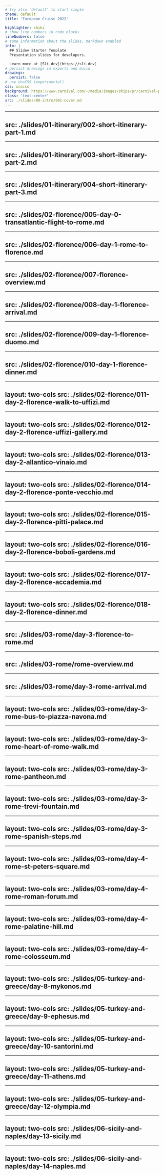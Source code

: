 ```yaml
---
# try also 'default' to start simple
theme: default
title: 'European Cruise 2022'

highlighter: shiki
# show line numbers in code blocks
lineNumbers: false
# some information about the slides, markdown enabled
info: |
  ## Slidev Starter Template
  Presentation slides for developers.

  Learn more at [Sli.dev](https://sli.dev)
# persist drawings in exports and build
drawings:
  persist: false
# use UnoCSS (experimental)
css: unocss
background: https://www.carnival.com/-/media/images/ships/pr/carnival-pride-1.jpg
class: 'text-center'
src: ./slides/00-intro/001-cover.md
---
```


---
src: ./slides/01-itinerary/002-short-itinerary-part-1.md
---

---
src: ./slides/01-itinerary/003-short-itinerary-part-2.md
---

---
src: ./slides/01-itinerary/004-short-itinerary-part-3.md
---

---
src: ./slides/02-florence/005-day-0-transatlantic-flight-to-rome.md
---

---
src: ./slides/02-florence/006-day-1-rome-to-florence.md
---

---
src: ./slides/02-florence/007-florence-overview.md
---

---
src: ./slides/02-florence/008-day-1-florence-arrival.md
---

---
src: ./slides/02-florence/009-day-1-florence-duomo.md
---

---
src: ./slides/02-florence/010-day-1-florence-dinner.md
---

---
layout: two-cols
src: ./slides/02-florence/011-day-2-florence-walk-to-uffizi.md
---

---
layout: two-cols
src: ./slides/02-florence/012-day-2-florence-uffizi-gallery.md
---

---
layout: two-cols
src: ./slides/02-florence/013-day-2-allantico-vinaio.md
---

---
layout: two-cols
src: ./slides/02-florence/014-day-2-florence-ponte-vecchio.md
---

---
layout: two-cols
src: ./slides/02-florence/015-day-2-florence-pitti-palace.md
---

---
layout: two-cols
src: ./slides/02-florence/016-day-2-florence-boboli-gardens.md
---

---
layout: two-cols
src: ./slides/02-florence/017-day-2-florence-accademia.md
---

---
layout: two-cols
src: ./slides/02-florence/018-day-2-florence-dinner.md
---

---
src: ./slides/03-rome/day-3-florence-to-rome.md
---

---
src: ./slides/03-rome/rome-overview.md
---

---
src: ./slides/03-rome/day-3-rome-arrival.md
---

---
layout: two-cols
src: ./slides/03-rome/day-3-rome-bus-to-piazza-navona.md
---

---
layout: two-cols
src: ./slides/03-rome/day-3-rome-heart-of-rome-walk.md
---

---
layout: two-cols
src: ./slides/03-rome/day-3-rome-pantheon.md
---

---
layout: two-cols
src: ./slides/03-rome/day-3-rome-trevi-fountain.md
---

---
layout: two-cols
src: ./slides/03-rome/day-3-rome-spanish-steps.md
---

---
layout: two-cols
src: ./slides/03-rome/day-4-rome-st-peters-square.md
---

---
layout: two-cols
src: ./slides/03-rome/day-4-rome-roman-forum.md
---

---
layout: two-cols
src: ./slides/03-rome/day-4-rome-palatine-hill.md
---

---
layout: two-cols
src: ./slides/03-rome/day-4-rome-colosseum.md
---



---
layout: two-cols
src: ./slides/05-turkey-and-greece/day-8-mykonos.md
---

---
layout: two-cols
src: ./slides/05-turkey-and-greece/day-9-ephesus.md
---

---
layout: two-cols
src: ./slides/05-turkey-and-greece/day-10-santorini.md
---

---
layout: two-cols
src: ./slides/05-turkey-and-greece/day-11-athens.md
---

---
layout: two-cols
src: ./slides/05-turkey-and-greece/day-12-olympia.md
---

---
layout: two-cols
src: ./slides/06-sicily-and-naples/day-13-sicily.md
---

---
layout: two-cols
src: ./slides/06-sicily-and-naples/day-14-naples.md
---




